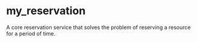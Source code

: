 # my_reservation

A core reservation service that solves the problem of reserving a resource for a period of time.
